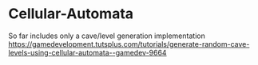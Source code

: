 # Cellular-Automata

So far includes only a cave/level generation implementation 
https://gamedevelopment.tutsplus.com/tutorials/generate-random-cave-levels-using-cellular-automata--gamedev-9664
